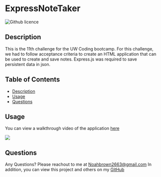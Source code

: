 # ExpressNoteTaker

![Github licence](http://img.shields.io/badge/license-MIT-blue.svg)
  
  
## Description
This is the 11th challenge for the UW Coding bootcamp. For this challenge, we had to follow acceptance criteria to create an HTML application that can be used to create and save notes. Express.js was required to save persistent data in json.
  
## Table of Contents
* [Description](#description)
* [Usage](#usage)
* [Questions](#questions)
  
## Usage
You can view a walkthrough video of the application [here](#)

![](#)
  
## Questions
Any Questions? Please reachout to me at Noahbrown2663@gmail.com
In addition, you can view this project and others on my [GitHub](https://github.com/Noahbrown26)
